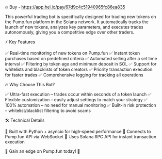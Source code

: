 🔥 Buy - https://app.hel.io/pay/67d9c4c51940965fc86ea835

This powerful trading bot is specifically designed for trading new tokens on the Pump.fun platform in the Solana network. It automatically tracks the launch of new tokens, analyzes key parameters, and executes trades autonomously, giving you a competitive edge over other traders.

⚡ Key Features

✅ Real-time monitoring of new tokens on Pump.fun 
✅ Instant token purchases based on predefined criteria
✅ Automated selling after a set time interval
✅ Filtering by token age and minimum deposit in SOL
✅ Support for whitelists and blacklists of token creators
✅ Priority transaction execution for faster trades
✅ Comprehensive logging for tracking all operations

🔥 Why Choose This Bot?

✅ Ultra-fast execution – trades occur within seconds of a token launch
✅ Flexible customization – easily adjust settings to match your strategy
✅ 100% automation – no need for manual monitoring
✅ Built-in risk protection – whitelist/blacklist filtering to avoid scams

🛠 Technical Details

📌 Built with Python + asyncio for high-speed performance
📌 Connects to Pump.fun API via WebSocket
📌 Uses Solana RPC API for instant transaction execution

🎯 Gain an edge on Pump.fun today! 🚀
